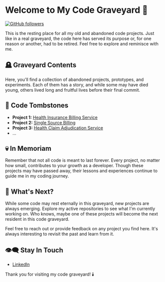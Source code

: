 # Welcome to My Code Graveyard 👻

[![GitHub followers](https://img.shields.io/github/followers/dmmoody-graveyard?label=Follow&style=social)](https://github.com/dmmoody-graveyard)

This is the resting place for all my old and abandoned code projects. Just like in a real graveyard, the code here has served its purpose or, for one reason or another, had to be retired. Feel free to explore and reminisce with me.

## 🪦 Graveyard Contents

Here, you'll find a collection of abandoned projects, prototypes, and experiments. Each of them has a story, and while some may have died young, others lived long and fruitful lives before their final commit.

## 📜 Code Tombstones

- **Project 1:** [Health Insurance Billing Service](https://github.com/dmmoody-graveyard)
- **Project 2:** [Single Source Billing](https://github.com/dmmoody-graveyard)
- **Project 3:** [Health Claim Adjudication Service](https://github.com/dmmoody-graveyard)
- ...

## 💀 In Memoriam

Remember that not all code is meant to last forever. Every project, no matter how small, contributes to your growth as a developer. Though these projects may have passed away, their lessons and experiences continue to guide me in my coding journey.

## 🌱 What's Next?

While some code may rest eternally in this graveyard, new projects are always emerging. Explore my active repositories to see what I'm currently working on. Who knows, maybe one of these projects will become the next resident in this code graveyard.

Feel free to reach out or provide feedback on any project you find here. It's always interesting to revisit the past and learn from it.

## 👁️‍🗨️ Stay In Touch

- [LinkedIn](https://www.linkedin.com/in/dmmoody)

Thank you for visiting my code graveyard! 🕯️